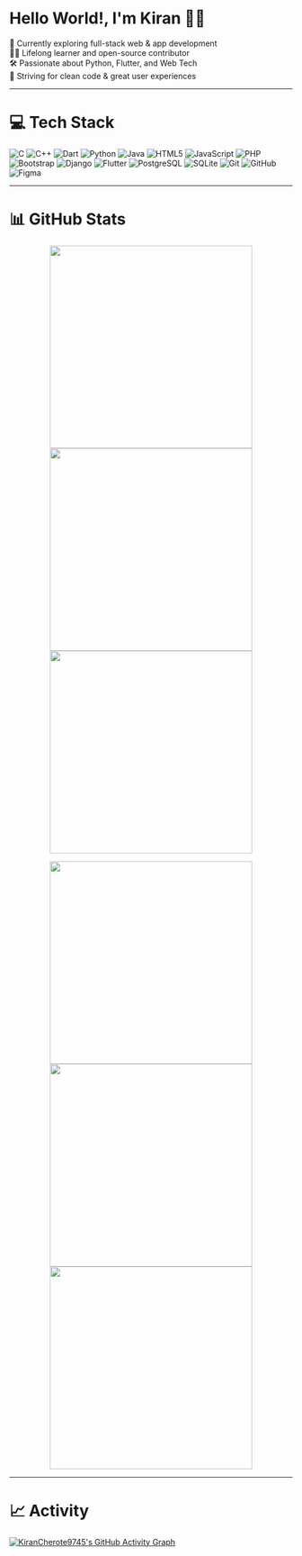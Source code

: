 
# Hello World!, I'm Kiran 👋🏼  
🛜 Currently exploring full-stack web & app development  
👨‍🎓 Lifelong learner and open-source contributor  
🛠️ Passionate about Python, Flutter, and Web Tech  
🎯 Striving for clean code & great user experiences  

---

# 💻 Tech Stack

![C](https://img.shields.io/badge/C-%2300599C.svg?style=for-the-badge&logo=c&logoColor=white)
![C++](https://img.shields.io/badge/C++-%2300599C.svg?style=for-the-badge&logo=c%2B%2B&logoColor=white)
![Dart](https://img.shields.io/badge/Dart-%230175C2.svg?style=for-the-badge&logo=dart&logoColor=white)
![Python](https://img.shields.io/badge/Python-3670A0?style=for-the-badge&logo=python&logoColor=ffdd54)
![Java](https://img.shields.io/badge/Java-%23ED8B00.svg?style=for-the-badge&logo=openjdk&logoColor=white)
![HTML5](https://img.shields.io/badge/HTML5-%23E34F26.svg?style=for-the-badge&logo=html5&logoColor=white)
![JavaScript](https://img.shields.io/badge/JavaScript-%23323330.svg?style=for-the-badge&logo=javascript&logoColor=%23F7DF1E)
![PHP](https://img.shields.io/badge/PHP-%23777BB4.svg?style=for-the-badge&logo=php&logoColor=white)
![Bootstrap](https://img.shields.io/badge/Bootstrap-%238511FA.svg?style=for-the-badge&logo=bootstrap&logoColor=white)
![Django](https://img.shields.io/badge/Django-%23092E20.svg?style=for-the-badge&logo=django&logoColor=white)
![Flutter](https://img.shields.io/badge/Flutter-%2302569B.svg?style=for-the-badge&logo=Flutter&logoColor=white)
![PostgreSQL](https://img.shields.io/badge/PostgreSQL-%23316192.svg?style=for-the-badge&logo=postgresql&logoColor=white)
![SQLite](https://img.shields.io/badge/SQLite-%2307405e.svg?style=for-the-badge&logo=sqlite&logoColor=white)
![Git](https://img.shields.io/badge/Git-%23F05033.svg?style=for-the-badge&logo=git&logoColor=white)
![GitHub](https://img.shields.io/badge/GitHub-%23121011.svg?style=for-the-badge&logo=github&logoColor=white)
![Figma](https://img.shields.io/badge/Figma-%23F24E1E.svg?style=for-the-badge&logo=figma&logoColor=white)

---

# 📊 GitHub Stats

<p align="center">
  <img src="https://github-readme-stats.vercel.app/api?username=KiranCherote9745&theme=chartreuse-dark&hide_border=false&include_all_commits=true&count_private=true" width="360" />
  <img src="https://github-readme-streak-stats.herokuapp.com/?user=KiranCherote9745&theme=chartreuse-dark&hide_border=false" width="360" />
  <img src="https://github-contributor-stats.vercel.app/api?username=KiranCherote9745&limit=5&theme=chartreuse-dark&combine_all_yearly_contributions=true" width="360" />
</p>

<p align="center">
  <img src="https://github-readme-stats.vercel.app/api/top-langs/?username=KiranCherote9745&theme=chartreuse-dark&hide_border=false&layout=compact" width="360" />
  <img src="https://quotes-github-readme.vercel.app/api?type=horizontal&theme=chartreuse-dark" width="360" />
  <a href="https://visitcount.itsvg.in">
    <img src="https://visitcount.itsvg.in/api?id=KiranCherote9745&icon=2&color=3" width="360" />
  </a>
</p>





---
# 📈 Activity

[![KiranCherote9745's GitHub Activity Graph](https://github-readme-activity-graph.cyclic.app/graph?username=KiranCherote9745&bg_color=0d1117&color=7fff00&line=7fff00&point=ffffff&area=true&hide_border=true)](https://github.com/Ashutosh00710/github-readme-activity-graph)


